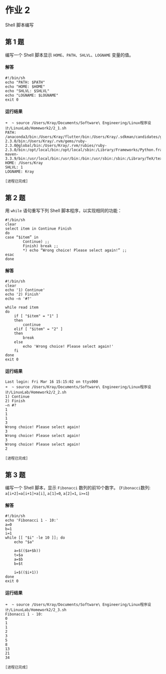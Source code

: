 # 作业 2

Shell 脚本编写

## 第 1 题

编写一个 Shell 脚本显示 `HOME`、`PATH`、`SHLVL`、`LOGNAME` 变量的值。

#### 解答

```
#!/bin/sh
echo "PATH: $PATH"
echo "HOME: $HOME"
echo "SHLVL: $SHLVL"
echo "LOGNAME: $LOGNAME"
exit 0
```

#### 运行结果

```
➜  ~ source /Users/Kray/Documents/Software\ Engineering/Linux程序设计/LinuxLab/Homework2/2_1.sh
PATH: /anaconda3/bin:/Users/Kray/flutter/bin:/Users/Kray/.sdkman/candidates/gradle/current/bin:/Users/Kray/.rvm/gems/ruby-2.3.0/bin:/Users/Kray/.rvm/gems/ruby-2.3.0@global/bin:/Users/Kray/.rvm/rubies/ruby-2.3.0/bin:/opt/local/bin:/opt/local/sbin:/Library/Frameworks/Python.framework/Versions/2.7/bin:/Library/Frameworks/Python.framework/Versions/3.5/bin:/usr/local/maven/apache-maven-3.3.9/bin:/usr/local/bin:/usr/bin:/bin:/usr/sbin:/sbin:/Library/TeX/texbin:/opt/X11/bin:/Library/Frameworks/Mono.framework/Versions/Current/Commands:/usr/local/mysql/bin:/Library/Tomcat/bin:/Users/Kray/.rvm/bin:/Users/Kray/Library/Python/3.5/bin
HOME: /Users/Kray
SHLVL: 1
LOGNAME: Kray

[进程已完成]
```
    
## 第 2 题

用 `while` 语句重写下列 Shell 脚本程序，以实现相同的功能：

```
#!/bin/sh
clear
select item in Continue Finish
do
case “$item” in
        Continue) ;;
        Finish) break ;;
        *) echo “Wrong choice! Please select again!” ;;
esac
done
```

#### 解答

```
#!/bin/sh
clear
echo '1) Continue'
echo '2) Finish'
echo –n '#?'

while read item
do 
	if [ "$item" = "1" ]
	then
		continue
	elif [ "$item" = "2" ]
	then 
		break
	else 
		echo 'Wrong choice! Please select again!'
	fi
done
exit 0
```

#### 运行结果

```
Last login: Fri Mar 16 15:15:02 on ttys000
➜  ~ source /Users/Kray/Documents/Software\ Engineering/Linux程序设计/LinuxLab/Homework2/2_2.sh
1) Continue
2) Finish
–n #?
1
1
1
3
Wrong choice! Please select again!
3
Wrong choice! Please select again!
3
Wrong choice! Please select again!
2

[进程已完成]
```

## 第 3 题
 
编写一个 Shell 脚本，显示 `Fibonacci` 数列的前10个数字。
(`Fibonacci`数列: `a[i+2]=a[i+1]+a[i]`, `a[1]=0`, `a[2]=1`, `i>=1`)

#### 解答

```
#!/bin/sh
echo 'Fibonacci 1 - 10:'
a=0
b=1
i=1
while [[ "$i" -le 10 ]]; do
	echo "$a"

	a=$(($a+$b))
	t=$a
	a=$b
	b=$t

	i=$(($i+1))
done
exit 0
```

#### 运行结果

```
➜  ~ source /Users/Kray/Documents/Software\ Engineering/Linux程序设计/LinuxLab/Homework2/2_3.sh
Fibonacci 1 - 10:
0
1
1
2
3
5
8
13
21
34

[进程已完成]
```

